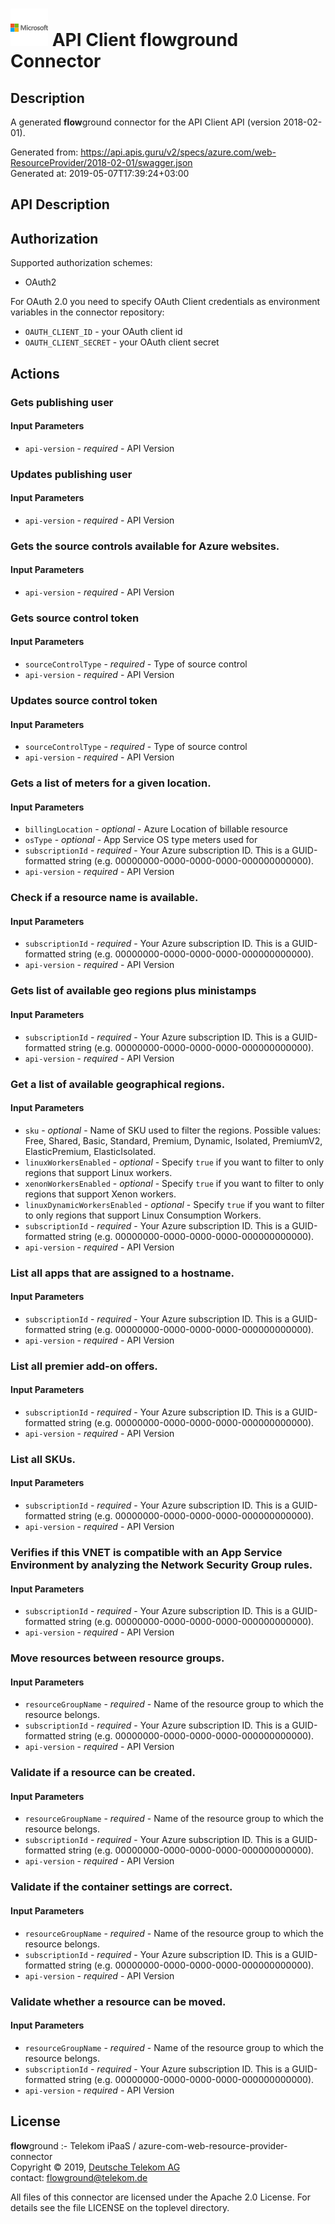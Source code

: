 # ![LOGO](logo.png)  API Client **flow**ground Connector

## Description

A generated **flow**ground connector for the  API Client API (version 2018-02-01).

Generated from: https://api.apis.guru/v2/specs/azure.com/web-ResourceProvider/2018-02-01/swagger.json<br/>
Generated at: 2019-05-07T17:39:24+03:00

## API Description



## Authorization

Supported authorization schemes:
- OAuth2

For OAuth 2.0 you need to specify OAuth Client credentials as environment variables in the connector repository:
* `OAUTH_CLIENT_ID` - your OAuth client id
* `OAUTH_CLIENT_SECRET` - your OAuth client secret

## Actions

### Gets publishing user

#### Input Parameters
* `api-version` - _required_ - API Version

### Updates publishing user

#### Input Parameters
* `api-version` - _required_ - API Version

### Gets the source controls available for Azure websites.

#### Input Parameters
* `api-version` - _required_ - API Version

### Gets source control token

#### Input Parameters
* `sourceControlType` - _required_ - Type of source control
* `api-version` - _required_ - API Version

### Updates source control token

#### Input Parameters
* `sourceControlType` - _required_ - Type of source control
* `api-version` - _required_ - API Version

### Gets a list of meters for a given location.

#### Input Parameters
* `billingLocation` - _optional_ - Azure Location of billable resource
* `osType` - _optional_ - App Service OS type meters used for
* `subscriptionId` - _required_ - Your Azure subscription ID. This is a GUID-formatted string (e.g. 00000000-0000-0000-0000-000000000000).
* `api-version` - _required_ - API Version

### Check if a resource name is available.

#### Input Parameters
* `subscriptionId` - _required_ - Your Azure subscription ID. This is a GUID-formatted string (e.g. 00000000-0000-0000-0000-000000000000).
* `api-version` - _required_ - API Version

### Gets list of available geo regions plus ministamps

#### Input Parameters
* `subscriptionId` - _required_ - Your Azure subscription ID. This is a GUID-formatted string (e.g. 00000000-0000-0000-0000-000000000000).
* `api-version` - _required_ - API Version

### Get a list of available geographical regions.

#### Input Parameters
* `sku` - _optional_ - Name of SKU used to filter the regions.
    Possible values: Free, Shared, Basic, Standard, Premium, Dynamic, Isolated, PremiumV2, ElasticPremium, ElasticIsolated.
* `linuxWorkersEnabled` - _optional_ - Specify <code>true</code> if you want to filter to only regions that support Linux workers.
* `xenonWorkersEnabled` - _optional_ - Specify <code>true</code> if you want to filter to only regions that support Xenon workers.
* `linuxDynamicWorkersEnabled` - _optional_ - Specify <code>true</code> if you want to filter to only regions that support Linux Consumption Workers.
* `subscriptionId` - _required_ - Your Azure subscription ID. This is a GUID-formatted string (e.g. 00000000-0000-0000-0000-000000000000).
* `api-version` - _required_ - API Version

### List all apps that are assigned to a hostname.

#### Input Parameters
* `subscriptionId` - _required_ - Your Azure subscription ID. This is a GUID-formatted string (e.g. 00000000-0000-0000-0000-000000000000).
* `api-version` - _required_ - API Version

### List all premier add-on offers.

#### Input Parameters
* `subscriptionId` - _required_ - Your Azure subscription ID. This is a GUID-formatted string (e.g. 00000000-0000-0000-0000-000000000000).
* `api-version` - _required_ - API Version

### List all SKUs.

#### Input Parameters
* `subscriptionId` - _required_ - Your Azure subscription ID. This is a GUID-formatted string (e.g. 00000000-0000-0000-0000-000000000000).
* `api-version` - _required_ - API Version

### Verifies if this VNET is compatible with an App Service Environment by analyzing the Network Security Group rules.

#### Input Parameters
* `subscriptionId` - _required_ - Your Azure subscription ID. This is a GUID-formatted string (e.g. 00000000-0000-0000-0000-000000000000).
* `api-version` - _required_ - API Version

### Move resources between resource groups.

#### Input Parameters
* `resourceGroupName` - _required_ - Name of the resource group to which the resource belongs.
* `subscriptionId` - _required_ - Your Azure subscription ID. This is a GUID-formatted string (e.g. 00000000-0000-0000-0000-000000000000).
* `api-version` - _required_ - API Version

### Validate if a resource can be created.

#### Input Parameters
* `resourceGroupName` - _required_ - Name of the resource group to which the resource belongs.
* `subscriptionId` - _required_ - Your Azure subscription ID. This is a GUID-formatted string (e.g. 00000000-0000-0000-0000-000000000000).
* `api-version` - _required_ - API Version

### Validate if the container settings are correct.

#### Input Parameters
* `resourceGroupName` - _required_ - Name of the resource group to which the resource belongs.
* `subscriptionId` - _required_ - Your Azure subscription ID. This is a GUID-formatted string (e.g. 00000000-0000-0000-0000-000000000000).
* `api-version` - _required_ - API Version

### Validate whether a resource can be moved.

#### Input Parameters
* `resourceGroupName` - _required_ - Name of the resource group to which the resource belongs.
* `subscriptionId` - _required_ - Your Azure subscription ID. This is a GUID-formatted string (e.g. 00000000-0000-0000-0000-000000000000).
* `api-version` - _required_ - API Version

## License

**flow**ground :- Telekom iPaaS / azure-com-web-resource-provider-connector<br/>
Copyright © 2019, [Deutsche Telekom AG](https://www.telekom.de)<br/>
contact: flowground@telekom.de

All files of this connector are licensed under the Apache 2.0 License. For details
see the file LICENSE on the toplevel directory.
